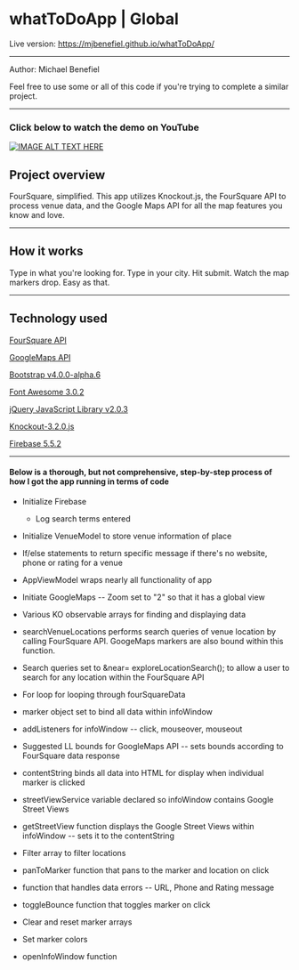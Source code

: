 <h1> whatToDoApp | Global </h1>

Live version: https://mjbenefiel.github.io/whatToDoApp/

<hr></hr>


Author: Michael Benefiel 

Feel free to use some or all of this code if you're trying to complete a similar project.
<hr></hr>
<h3> Click below to watch the demo on YouTube </h3>

[![IMAGE ALT TEXT HERE](https://img.youtube.com/vi/Iqr6_3PuALs/0.jpg)](https://www.youtube.com/watch?v=Iqr6_3PuALs)

<h2> Project overview</h2>
FourSquare, simplified. This app utilizes Knockout.js, the FourSquare API to process venue data, and the Google Maps API for all the map features you know and love.
<hr></hr>
<h2> How it works </h2>
Type in what you're looking for. Type in your city. Hit submit. Watch the map markers drop. Easy as that.
<hr></hr>
<h2>Technology used</h2>

[FourSquare API](https://developer.foursquare.com/)

[GoogleMaps API](https://cloud.google.com/maps-platform/)

[Bootstrap v4.0.0-alpha.6 ](http://getbootstrap.com/)

[Font Awesome 3.0.2](https://fontawesome.com/)

[jQuery JavaScript Library v2.0.3](https://jquery.com/)

[Knockout-3.2.0.js](https://knockoutjs.com/)

[Firebase 5.5.2](https://firebase.google.com/)
<hr></hr>
<h4>Below is a thorough, but not comprehensive, step-by-step process of how I got the app running in terms of code</h4>

- Initialize Firebase

  - Log search terms entered

- Initialize VenueModel to store venue information of place

- If/else statements to return specific message if there's no website, phone or rating for a venue

- AppViewModel wraps nearly all functionality of app

- Initiate GoogleMaps -- Zoom set to "2" so that it has a global view

- Various KO observable arrays for finding and displaying data

- searchVenueLocations performs search queries of venue location by calling FourSquare API. GoogeMaps markers are also bound within this function.

- Search queries set to &near= exploreLocationSearch(); to allow a user to search for any location within the FourSquare API

- For loop for looping through fourSquareData

- marker object set to bind all data within infoWindow

- addListeners for infoWindow -- click, mouseover, mouseout

- Suggested LL bounds for GoogleMaps API -- sets bounds according to FourSquare data response

- contentString binds all data into HTML for display when individual marker is clicked

- streetViewService variable declared so infoWindow contains Google Street Views

- getStreetView function displays the Google Street Views within infoWindow -- sets it to the contentString

- Filter array to filter locations

- panToMarker function that pans to the marker and location on click 

- function that handles data errors -- URL, Phone and Rating message

- toggleBounce function that toggles marker on click

- Clear and reset marker arrays

- Set marker colors

- openInfoWindow function
